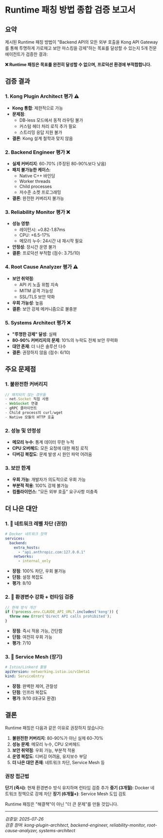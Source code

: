 # Runtime 패칭 방법 종합 검증 보고서

## 요약

제시된 Runtime 패칭 방법이 "Backend API의 모든 외부 호출을 Kong API Gateway를 통해 투명하게 가로채고 보안 마스킹을 강제"하는 목표를 달성할 수 있는지 5개 전문 에이전트가 검증한 결과:

**❌ Runtime 패칭은 목표를 완전히 달성할 수 없으며, 프로덕션 환경에 부적합합니다.**

## 검증 결과

### 1. Kong Plugin Architect 평가 ⚠️
- **Kong 통합**: 제한적으로 가능
- **문제점**: 
  - DB-less 모드에서 동적 라우팅 불가
  - 커스텀 헤더 처리 로직 추가 필요
  - 스트리밍 응답 지원 불가
- **결론**: Kong 설계 철학과 맞지 않음

### 2. Backend Engineer 평가 ❌
- **실제 커버리지**: 60-70% (주장된 80-90%보다 낮음)
- **패치 불가능한 케이스**:
  - Native C++ 바인딩
  - Worker threads
  - Child processes
  - 저수준 소켓 프로그래밍
- **결론**: 완전한 커버리지 불가능

### 3. Reliability Monitor 평가 ❌
- **성능 영향**:
  - 레이턴시: +0.82-1.87ms
  - CPU: +6.5-17%
  - 메모리 누수: 24시간 내 재시작 필요
- **안정성**: 장시간 운영 불가
- **결론**: 프로덕션 부적합 (점수: 3.75/10)

### 4. Root Cause Analyzer 평가 ⚠️
- **보안 취약점**:
  - API 키 노출 위험 지속
  - MITM 공격 가능성
  - SSL/TLS 보안 약화
- **우회 가능성**: 높음
- **결론**: 보안 강제 메커니즘으로 불충분

### 5. Systems Architect 평가 ❌
- **"투명한 강제" 달성**: 실패
- **80-90% 커버리지의 문제**: 10%의 누락도 전체 보안 무력화
- **대안 존재**: 더 나은 솔루션 다수
- **결론**: 권장하지 않음 (점수: 6/10)

## 주요 문제점

### 1. 불완전한 커버리지
```javascript
// 패치되지 않는 경우들
- net.Socket 직접 사용
- WebSocket 연결
- gRPC 클라이언트
- Child process의 curl/wget
- Native 모듈의 HTTP 호출
```

### 2. 성능 및 안정성
- **메모리 누수**: 통계 데이터 무한 누적
- **CPU 오버헤드**: 모든 요청에 대한 패칭 로직
- **디버깅 복잡도**: 문제 발생 시 원인 파악 어려움

### 3. 보안 한계
- **우회 가능**: 개발자가 의도적으로 우회 가능
- **부분적 적용**: 100% 강제 불가능
- **컴플라이언스**: "모든 외부 호출" 요구사항 미충족

## 더 나은 대안

### 1. 🥇 네트워크 레벨 차단 (권장)
```yaml
# Docker 네트워크 정책
services:
  backend:
    extra_hosts:
      - "api.anthropic.com:127.0.0.1"
    networks:
      - internal_only
```
- **장점**: 100% 차단, 우회 불가능
- **단점**: 설정 복잡도
- **평가**: 8/10

### 2. 🥈 환경변수 강화 + 런타임 검증
```javascript
// 현재 방식 개선
if (!process.env.CLAUDE_API_URL?.includes('kong')) {
  throw new Error('Direct API calls prohibited');
}
```
- **장점**: 즉시 적용 가능, 간단함
- **단점**: 여전히 우회 가능
- **평가**: 7/10

### 3. 🥉 Service Mesh (장기)
```yaml
# Istio/Linkerd 활용
apiVersion: networking.istio.io/v1beta1
kind: ServiceEntry
```
- **장점**: 완벽한 제어, 관찰성
- **단점**: 인프라 복잡도
- **평가**: 9/10 (대규모 환경)

## 결론

Runtime 패칭은 다음과 같은 이유로 권장하지 않습니다:

1. **불완전한 커버리지**: 80-90%가 아닌 실제 60-70%
2. **성능 문제**: 메모리 누수, CPU 오버헤드
3. **보안 취약점**: 우회 가능, 부분적 적용
4. **운영 복잡도**: 디버깅 어려움, 유지보수 부담
5. **더 나은 대안 존재**: 네트워크 차단, Service Mesh 등

### 권장 접근법

**단기 (즉시)**: 현재 환경변수 방식 유지하며 런타임 검증 추가
**중기 (3개월)**: Docker 네트워크 정책으로 강제 차단
**장기 (6개월+)**: Service Mesh 도입 검토

Runtime 패칭은 "해결책"이 아닌 "더 큰 문제"를 만들 것입니다.

---
*검증일: 2025-07-26*  
*검증 참여: kong-plugin-architect, backend-engineer, reliability-monitor, root-cause-analyzer, systems-architect*